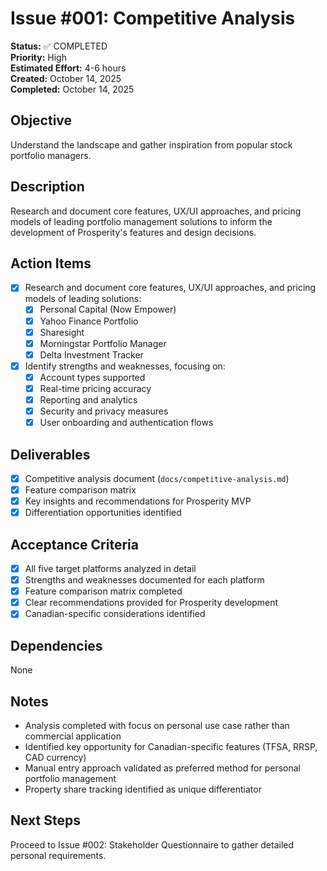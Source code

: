 # Issue #001: Competitive Analysis

**Status:** ✅ COMPLETED  
**Priority:** High  
**Estimated Effort:** 4-6 hours  
**Created:** October 14, 2025  
**Completed:** October 14, 2025  

## Objective
Understand the landscape and gather inspiration from popular stock portfolio managers.

## Description
Research and document core features, UX/UI approaches, and pricing models of leading portfolio management solutions to inform the development of Prosperity's features and design decisions.

## Action Items
- [x] Research and document core features, UX/UI approaches, and pricing models of leading solutions:
  - [x] Personal Capital (Now Empower)
  - [x] Yahoo Finance Portfolio
  - [x] Sharesight
  - [x] Morningstar Portfolio Manager
  - [x] Delta Investment Tracker

- [x] Identify strengths and weaknesses, focusing on:
  - [x] Account types supported
  - [x] Real-time pricing accuracy
  - [x] Reporting and analytics
  - [x] Security and privacy measures
  - [x] User onboarding and authentication flows

## Deliverables
- [x] Competitive analysis document (`docs/competitive-analysis.md`)
- [x] Feature comparison matrix
- [x] Key insights and recommendations for Prosperity MVP
- [x] Differentiation opportunities identified

## Acceptance Criteria
- [x] All five target platforms analyzed in detail
- [x] Strengths and weaknesses documented for each platform
- [x] Feature comparison matrix completed
- [x] Clear recommendations provided for Prosperity development
- [x] Canadian-specific considerations identified

## Dependencies
None

## Notes
- Analysis completed with focus on personal use case rather than commercial application
- Identified key opportunity for Canadian-specific features (TFSA, RRSP, CAD currency)
- Manual entry approach validated as preferred method for personal portfolio management
- Property share tracking identified as unique differentiator

## Next Steps
Proceed to Issue #002: Stakeholder Questionnaire to gather detailed personal requirements.